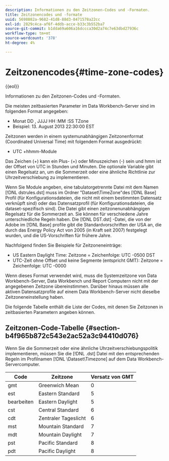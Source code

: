```yaml
---
description: Informationen zu den Zeitzonen-Codes und -Formaten.
title: Zeitzonencodes und -formate
uuid: 5698882a-9682-41d8-88d3-8471578a22cc
exl-id: 2829c4ca-af6f-4ddb-acce-b33c3b552ba7
source-git-commit: b1dda69a606a16dccca30d2a74c7e63dbd27936c
workflow-type: tm+mt
source-wordcount: '378'
ht-degree: 4%

---
```


# Zeitzonencodes{#time-zone-codes}

{{eol}}

Informationen zu den Zeitzonen-Codes und -Formaten.

Die meisten zeitbasierten Parameter im Data Workbench-Server sind im folgenden Format angegeben:

* Monat DD , JJJJ HH :MM :SS TZone
* Beispiel: 13. August 2013 22:30:00 EST

Zeitzonen werden in einem systemunabhängigen Zeitzonenformat (Coordinated Universal Time) mit folgendem Format ausgedrückt:

* UTC +hhmm-Module

Das Zeichen (+) kann ein Plus- (+) oder Minuszeichen (-) sein und hmm ist der Offset von UTC in Stunden und Minuten. Die optionale Variable gibt einen Regelsatz an, um die Sommerzeit oder eine ähnliche Richtlinie zur Uhrzeitverschiebung zu implementieren.

Wenn Sie Module angeben, eine tabulatorgetrennte Datei mit dem Namen [!DNL dstrules.dst] muss im Ordner &quot;Dataset\TimeZone&quot;des [!DNL Base] Profil (für Konfigurationsdateien, die nicht mit einem bestimmten Datensatz verknüpft sind) oder das Datensatzprofil (für Konfigurationsdateien, die dataset-spezifisch sind). Die Datei gibt einen zeitzonenunabhängigen Regelsatz für die Sommerzeit an. Sie können für verschiedene Jahre unterschiedliche Regeln haben. Die [!DNL DST.dst] -Datei, die von der Adobe im [!DNL Base] profile gibt die Standardvorschriften der USA an, die durch das Energy Policy Act von 2005 (in Kraft seit 2007) festgelegt wurden, und die US-Vorschriften für frühere Jahre.

Nachfolgend finden Sie Beispiele für Zeitzoneneinträge:

* US Eastern Daylight Time: Zeitzone = Zeichenfolge: UTC -0500 DST
* UTC-Zeit ohne Offset und keine Segmente (entspricht GMT): Zeitzone = Zeichenfolge: UTC -0000

Wenn dieses Format verwendet wird, muss die Systemzeitzone von Data Workbench-Server, Data Workbench und Report Computern nicht mit der angegebenen Zeitzone übereinstimmen. Darüber hinaus müssen alle aktiven Datensatzprofile auf einem Data Workbench-Server nicht dieselbe Zeitzoneneinstellung haben.

Die folgende Tabelle enthält die Liste der Codes, mit denen Sie Zeitzonen in zeitbasierten Parametern angeben können.

## Zeitzonen-Code-Tabelle {#section-b4f965b872c543e2ac52a3c94410d076}

Wenn Sie die Sommerzeit oder eine ähnliche Uhrzeitverschiebungspolitik implementieren, müssen Sie die [!DNL .dst] Datei mit den entsprechenden Regeln im Profilnamen [!DNL \Dataset\Timezone] auf dem Data Workbench-Servercomputer.

| Code | Zeitzone | Versatz von GMT |
|---|---|---|
| gmt | Greenwich Mean | 0 |
| est | Eastern Standard | 5 |
| bearbeiten | Eastern Daylight | 5 |
| cst | Central Standard | 6 |
| cdt | Zentraler Tageslicht | 6 |
| mst | Mountain Standard | 7 |
| mdt | Mountain Daylight | 7 |
| pst | Pacific Standard | 8 |
| pdt | Pacific Daylight | 8 |
